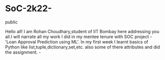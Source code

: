 # SoC-2k22-
public

Hello all!
I am Rohan Choudhary,student of IIT Bombay here addressing you all.I will narrate all my work I did in my mentee tenure with SOC project - 'Loan Approval Prediction using ML'. In my first week I learnt basics of Python like list,tuple,dictionary,set,etc. also some of there attributes and did the assignment. - 
